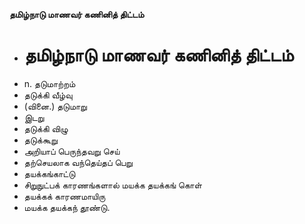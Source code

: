 **தமிழ்நாடு மாணவர் கணினித் திட்டம்**
- # தமிழ்நாடு மாணவர் கணினித் திட்டம்
- n. தடுமாற்றம்
- தடுக்கி வீழ்வு
- (வினை.) தடுமாறு
- இடறு
- தடுக்கி விழு
- தடுக்கூறு
- அறியாப் பெருந்தவறு செய்
- தற்செயலாக வந்தெய்தப் பெறு
- தயக்கங்காட்டு
- சிறுநுட்பக் காரணங்களால் மயக்க தயக்கங் கொள்
- தயக்கக் காரணமாயிரு
- மயக்க தயக்கந் தூண்டு.

